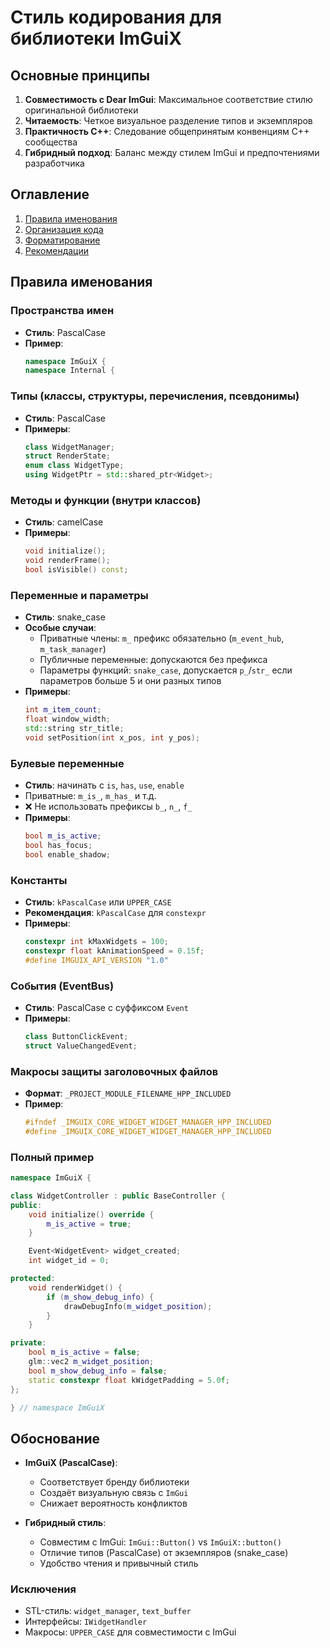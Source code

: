 # Стиль кодирования для библиотеки ImGuiX

## Основные принципы
1. **Совместимость с Dear ImGui**: Максимальное соответствие стилю оригинальной библиотеки
2. **Читаемость**: Четкое визуальное разделение типов и экземпляров
3. **Практичность C++**: Следование общепринятым конвенциям C++ сообщества
4. **Гибридный подход**: Баланс между стилем ImGui и предпочтениями разработчика

## Оглавление
1. [Правила именования](#правила-именования)
2. [Организация кода](#организация-кода)
3. [Форматирование](#форматирование)
4. [Рекомендации](#рекомендации)

## Правила именования

### Пространства имен
- **Стиль**: PascalCase
- **Пример**:
  ```cpp
  namespace ImGuiX {
  namespace Internal {
  ```

### Типы (классы, структуры, перечисления, псевдонимы)
- **Стиль**: PascalCase
- **Примеры**:
  ```cpp
  class WidgetManager;
  struct RenderState;
  enum class WidgetType;
  using WidgetPtr = std::shared_ptr<Widget>;
  ```

### Методы и функции (внутри классов)
- **Стиль**: camelCase
- **Примеры**:
  ```cpp
  void initialize();
  void renderFrame();
  bool isVisible() const;
  ```

### Переменные и параметры
- **Стиль**: snake_case
- **Особые случаи**:
  - Приватные члены: `m_` префикс обязательно (`m_event_hub`, `m_task_manager`)
  - Публичные переменные: допускаются без префикса
  - Параметры функций: `snake_case`, допускается `p_`/`str_` если параметров больше 5 и они разных типов
- **Примеры**:
  ```cpp
  int m_item_count;
  float window_width;
  std::string str_title;
  void setPosition(int x_pos, int y_pos);
  ```
  
### Булевые переменные
- **Стиль**: начинать с `is`, `has`, `use`, `enable`
- Приватные: `m_is_`, `m_has_` и т.д.
- ❌ Не использовать префиксы `b_`, `n_`, `f_`
- **Примеры**:
  ```cpp
  bool m_is_active;
  bool has_focus;
  bool enable_shadow;
  ```

### Константы
- **Стиль**: `kPascalCase` или `UPPER_CASE`
- **Рекомендация**: `kPascalCase` для `constexpr`
- **Примеры**:
  ```cpp
  constexpr int kMaxWidgets = 100;
  constexpr float kAnimationSpeed = 0.15f;
  #define IMGUIX_API_VERSION "1.0"
  ```

### События (EventBus)
- **Стиль**: PascalCase с суффиксом `Event`
- **Примеры**:
  ```cpp
  class ButtonClickEvent;
  struct ValueChangedEvent;
  ```
  
### Макросы защиты заголовочных файлов
- **Формат**: `_PROJECT_MODULE_FILENAME_HPP_INCLUDED`
- **Пример**:
  ```cpp
  #ifndef _IMGUIX_CORE_WIDGET_WIDGET_MANAGER_HPP_INCLUDED
  #define _IMGUIX_CORE_WIDGET_WIDGET_MANAGER_HPP_INCLUDED
  ```

### Полный пример
```cpp
namespace ImGuiX {

class WidgetController : public BaseController {
public:
    void initialize() override {
        m_is_active = true;
    }

    Event<WidgetEvent> widget_created;
    int widget_id = 0;

protected:
    void renderWidget() {
        if (m_show_debug_info) {
            drawDebugInfo(m_widget_position);
        }
    }

private:
    bool m_is_active = false;
    glm::vec2 m_widget_position;
    bool m_show_debug_info = false;
    static constexpr float kWidgetPadding = 5.0f;
};

} // namespace ImGuiX
```

## Обоснование
- **ImGuiX (PascalCase)**:
  - Соответствует бренду библиотеки
  - Создаёт визуальную связь с `ImGui`
  - Снижает вероятность конфликтов

- **Гибридный стиль**:
  - Совместим с ImGui: `ImGui::Button()` vs `ImGuiX::button()`
  - Отличие типов (PascalCase) от экземпляров (snake_case)
  - Удобство чтения и привычный стиль

### Исключения
- STL-стиль: `widget_manager`, `text_buffer`
- Интерфейсы: `IWidgetHandler`
- Макросы: `UPPER_CASE` для совместимости с ImGui
